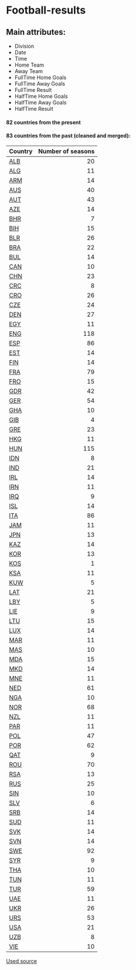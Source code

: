 # Football-results

## Main attributes:

- Division
- Date
- Time
- Home Team
- Away Team
- FullTime Home Goals
- FullTime Away Goals
- FullTime Result
- HalfTime Home Goals
- HalfTime Away Goals
- HalfTime Result

#### 82 countries from the present

#### 83 countries from the past (cleaned and merged):


|Country|Number of seasons|
| -------------| -------------:|
|[ALB](/archive/ALB)|20|
|[ALG](/archive/ALG)|11|
|[ARM](/archive/ARM)|14|
|[AUS](/archive/AUS)|40|
|[AUT](/archive/AUT)|43|
|[AZE](/archive/AZE)|14|
|[BHR](/archive/BHR)|7|
|[BIH](/archive/BIH)|15|
|[BLR](/archive/BLR)|26|
|[BRA](/archive/BRA)|22|
|[BUL](/archive/BUL)|14|
|[CAN](/archive/CAN)|10|
|[CHN](/archive/CHN)|23|
|[CRC](/archive/CRC)|8|
|[CRO](/archive/CRO)|26|
|[CZE](/archive/CZE)|24|
|[DEN](/archive/DEN)|27|
|[EGY](/archive/EGY)|11|
|[ENG](/archive/ENG)|118|
|[ESP](/archive/ESP)|86|
|[EST](/archive/EST)|14|
|[FIN](/archive/FIN)|14|
|[FRA](/archive/FRA)|79|
|[FRO](/archive/FRO)|15|
|[GDR](/archive/GDR)|42|
|[GER](/archive/GER)|54|
|[GHA](/archive/GHA)|10|
|[GIB](/archive/GIB)|4|
|[GRE](/archive/GRE)|23|
|[HKG](/archive/HKG)|11|
|[HUN](/archive/HUN)|115|
|[IDN](/archive/IDN)|8|
|[IND](/archive/IND)|21|
|[IRL](/archive/IRL)|14|
|[IRN](/archive/IRN)|11|
|[IRQ](/archive/IRQ)|9|
|[ISL](/archive/ISL)|14|
|[ITA](/archive/ITA)|86|
|[JAM](/archive/JAM)|11|
|[JPN](/archive/JPN)|13|
|[KAZ](/archive/KAZ)|14|
|[KOR](/archive/KOR)|13|
|[KOS](/archive/KOS)|1|
|[KSA](/archive/KSA)|11|
|[KUW](/archive/KUW)|5|
|[LAT](/archive/LAT)|21|
|[LBY](/archive/LBY)|5|
|[LIE](/archive/LIE)|9|
|[LTU](/archive/LTU)|15|
|[LUX](/archive/LUX)|14|
|[MAR](/archive/MAR)|11|
|[MAS](/archive/MAS)|10|
|[MDA](/archive/MDA)|15|
|[MKD](/archive/MKD)|14|
|[MNE](/archive/MNE)|11|
|[NED](/archive/NED)|61|
|[NGA](/archive/NGA)|10|
|[NOR](/archive/NOR)|68|
|[NZL](/archive/NZL)|11|
|[PAR](/archive/PAR)|11|
|[POL](/archive/POL)|47|
|[POR](/archive/POR)|62|
|[QAT](/archive/QAT)|9|
|[ROU](/archive/ROU)|70|
|[RSA](/archive/RSA)|13|
|[RUS](/archive/RUS)|25|
|[SIN](/archive/SIN)|10|
|[SLV](/archive/SLV)|6|
|[SRB](/archive/SRB)|14|
|[SUD](/archive/SUD)|11|
|[SVK](/archive/SVK)|14|
|[SVN](/archive/SVN)|14|
|[SWE](/archive/SWE)|92|
|[SYR](/archive/SYR)|9|
|[THA](/archive/THA)|10|
|[TUN](/archive/TUN)|11|
|[TUR](/archive/TUR)|59|
|[UAE](/archive/UAE)|11|
|[UKR](/archive/UKR)|26|
|[URS](/archive/URS)|53|
|[USA](/archive/USA)|21|
|[UZB](/archive/UZB)|8|
|[VIE](/archive/VIE)|10|

[Used source](http://www.worldfootball.net/)